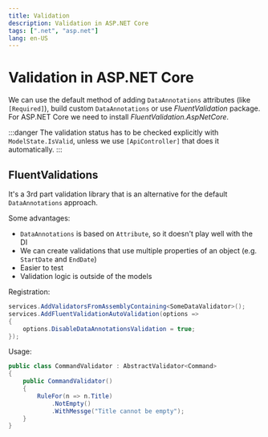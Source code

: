 ```yaml
---
title: Validation
description: Validation in ASP.NET Core
tags: [".net", "asp.net"]
lang: en-US
---
```


# Validation in ASP.NET Core

We can use the default method of adding `DataAnnotations` attributes (like
`[Required]`), build custom `DataAnnotations` or use *FluentValidation* package.
For ASP.NET Core we need to install *FluentValidation.AspNetCore*.

:::danger
The validation status has to be checked explicitly with `ModelState.IsValid`,
unless we use `[ApiController]` that does it automatically.
:::


## FluentValidations

It's a 3rd part validation library that is an alternative for the default
`DataAnnotations` approach.

Some advantages:

- `DataAnnotations` is based on `Attribute`, so it doesn't play well with the DI
- We can create validations that use multiple properties of an object (e.g.
  `StartDate` and `EndDate`)
- Easier to test
- Validation logic is outside of the models

Registration:

```csharp
services.AddValidatorsFromAssemblyContaining<SomeDataValidator>();
services.AddFluentValidationAutoValidation(options => 
{ 
    options.DisableDataAnnotationsValidation = true;
});
```

Usage:

```csharp
public class CommandValidator : AbstractValidator<Command>
{
    public CommandValidator()
    {
        RuleFor(n => n.Title)
            .NotEmpty()
            .WithMessge("Title cannot be empty");
    }
}
```